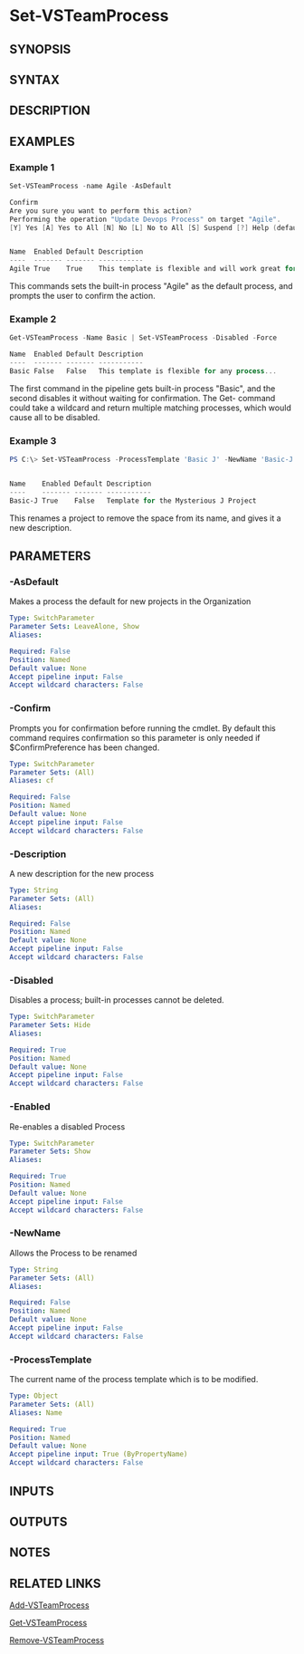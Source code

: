 <!-- #include "./common/header.md" -->

# Set-VSTeamProcess

## SYNOPSIS

<!-- #include "./synopsis/Set-VSTeamProcess.md" -->

## SYNTAX

## DESCRIPTION

<!-- #include "./synopsis/Set-VSTeamProcess.md" -->

## EXAMPLES

### Example 1

```PowerShell
Set-VSTeamProcess -name Agile -AsDefault

Confirm
Are you sure you want to perform this action?
Performing the operation "Update Devops Process" on target "Agile".
[Y] Yes [A] Yes to All [N] No [L] No to All [S] Suspend [?] Help (default is "Yes"): y


Name  Enabled Default Description
----  ------- ------- -----------
Agile True    True    This template is flexible and will work great for most teams...
```

This commands sets the built-in process "Agile" as the default process, and prompts the user to confirm the action.

### Example 2

```PowerShell
Get-VSTeamProcess -Name Basic | Set-VSTeamProcess -Disabled -Force

Name  Enabled Default Description
----  ------- ------- -----------
Basic False   False   This template is flexible for any process...
```

The first command in the pipeline gets built-in process "Basic", and the second disables it without waiting for confirmation.
The Get- command could take a wildcard and return multiple matching processes, which would cause all to be disabled.

### Example 3

```PowerShell
PS C:\> Set-VSTeamProcess -ProcessTemplate 'Basic J' -NewName 'Basic-J' -Description 'Template for the Mysterious J Project' -Force


Name    Enabled Default Description
----    ------- ------- -----------
Basic-J True    False   Template for the Mysterious J Project
```

This renames a project to remove the space from its name, and gives it a new description.

## PARAMETERS

### -AsDefault

Makes a process the default for new projects in the Organization

```yaml
Type: SwitchParameter
Parameter Sets: LeaveAlone, Show
Aliases:

Required: False
Position: Named
Default value: None
Accept pipeline input: False
Accept wildcard characters: False
```

### -Confirm
Prompts you for confirmation before running the cmdlet. By default this command requires confirmation so this parameter is only needed if $ConfirmPreference has been changed.

```yaml
Type: SwitchParameter
Parameter Sets: (All)
Aliases: cf

Required: False
Position: Named
Default value: None
Accept pipeline input: False
Accept wildcard characters: False
```
### -Description

A new description for the new process

```yaml
Type: String
Parameter Sets: (All)
Aliases:

Required: False
Position: Named
Default value: None
Accept pipeline input: False
Accept wildcard characters: False
```

### -Disabled

Disables a process; built-in processes cannot be deleted.

```yaml
Type: SwitchParameter
Parameter Sets: Hide
Aliases:

Required: True
Position: Named
Default value: None
Accept pipeline input: False
Accept wildcard characters: False
```

### -Enabled

Re-enables a disabled Process

```yaml
Type: SwitchParameter
Parameter Sets: Show
Aliases:

Required: True
Position: Named
Default value: None
Accept pipeline input: False
Accept wildcard characters: False
```

<!-- #include "./params/force.md" -->

### -NewName

Allows the Process to be renamed

```yaml
Type: String
Parameter Sets: (All)
Aliases:

Required: False
Position: Named
Default value: None
Accept pipeline input: False
Accept wildcard characters: False
```

### -ProcessTemplate
The current name of the process template which is to be modified.

```yaml
Type: Object
Parameter Sets: (All)
Aliases: Name

Required: True
Position: Named
Default value: None
Accept pipeline input: True (ByPropertyName)
Accept wildcard characters: False
```

<!-- #include "./params/whatif.md" -->

## INPUTS

## OUTPUTS

## NOTES

## RELATED LINKS

[Add-VSTeamProcess](Add-VSTeamProcess.md)

[Get-VSTeamProcess](Get-VSTeamProcess.md)

[Remove-VSTeamProcess](Remove-VSTeamProcess.md)
